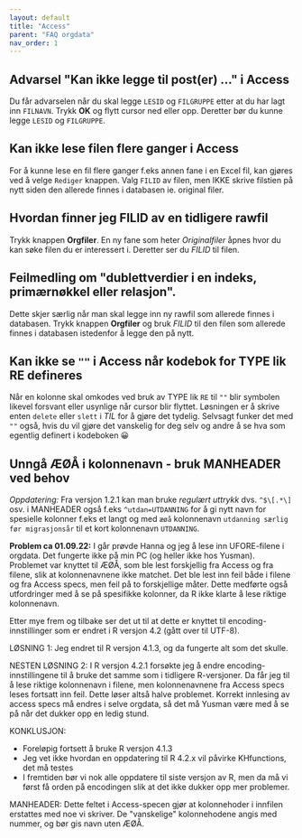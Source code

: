 ```yaml
---
layout: default
title: "Access"
parent: "FAQ orgdata"
nav_order: 1  
---
```


## Advarsel "Kan ikke legge til post(er) ..." i Access

Du får advarselen når du skal legge `LESID` og `FILGRUPPE` etter at du har lagt
inn `FILNAVN`. Trykk **OK** og flytt cursor ned eller opp. Deretter bør du kunne
legge `LESID` og `FILGRUPPE`.

## Kan ikke lese filen flere ganger i Access

For å kunne lese en fil flere ganger f.eks annen fane i en Excel fil, kan gjøres
ved å velge `Rediger` knappen. Valg `FILID` av filen, men IKKE skrive filstien på
nytt siden den allerede finnes i databasen ie. original filer.

## Hvordan finner jeg FILID av en tidligere rawfil

Trykk knappen **Orgfiler**. En ny fane som heter *Originalfiler* åpnes hvor du kan
søke filen du er interessert i. Deretter ser du *FILID* til filen.

## Feilmedling om "dublettverdier i en indeks, primærnøkkel eller relasjon".

Dette skjer særlig når man skal legge inn ny rawfil som allerede finnes i
databasen. Trykk knappen **Orgfiler** og bruk *FILID* til den filen som allerede
finnes i databasen istedenfor å legge den på nytt.

## Kan ikke se `""` i Access når kodebok for TYPE lik RE defineres

Når en kolonne skal omkodes ved bruk av TYPE lik `RE` til `""` blir symbolen
likevel forsvant eller usynlige når cursor blir flyttet. Løsningen er å skrive
enten `delete` eller `slett` i *TIL* for å gjøre det tydelig. Selvsagt funker det
med `""` også, hvis du vil gjøre det vanskelig for deg selv og andre å se hva
som egentlig definert i kodeboken &#128512;

## Unngå ÆØÅ i kolonnenavn - bruk MANHEADER ved behov 

*Oppdatering:* Fra versjon 1.2.1 kan man bruke *regulært uttrykk* dvs.
`^$\[.*\]` osv. i MANHEADER også f.eks `^utdan=UTDANNING` for å gi nytt navn for spesielle kolonner f.eks et langt og med `æøå` kolonnenavn `utdanning særlig før migrasjonsår` til et kort kolonnenavn `UTDANNING`.

**Problem ca 01.09.22:**
I går prøvde Hanna og jeg å lese inn UFORE-filene i orgdata. Det fungerte ikke på min PC (og heller ikke hos Yusman). Problemet var knyttet til ÆØÅ, som ble lest forskjellig fra Access og fra filene, slik at kolonnenavnene ikke matchet.  Det ble lest inn feil både i filene og fra Access specs, men feil på to forskjellige måter. Dette medførte også utfordringer med å se på spesifikke kolonner, da R ikke klarte å lese riktige kolonnenavn. 

Etter mye frem og tilbake ser det ut til at dette er knyttet til encoding-innstillinger som er endret i R versjon 4.2 (gått over til UTF-8). 

LØSNING 1: Jeg endret til R versjon 4.1.3, og da fungerte alt som det skulle. 

NESTEN LØSNING 2: I R versjon 4.2.1 forsøkte jeg å endre encoding-innstillingene til å bruke det samme som i tidligere R-versjoner. Da får jeg til å lese riktige kolonnenavn i filene, men kolonnenavnene fra Access specs leses fortsatt inn feil. Dette løser altså halve problemet. Korrekt innlesing av access specs må endres i selve orgdata, så det må Yusman være med å se på når det dukker opp en ledig stund. 

KONKLUSJON:
-	Foreløpig fortsett å bruke R versjon 4.1.3
-	Jeg vet ikke hvordan en oppdatering til R 4.2.x vil påvirke KHfunctions, det må testes
-	I fremtiden bør vi nok alle oppdatere til siste versjon av R, men da må vi først få orden på encodingen slik at det ikke dukker opp mer problemer. 

MANHEADER:
Dette feltet i Access-specen gjør at kolonnehoder i innfilen erstattes med noe vi skriver. 
De "vanskelige" kolonnehodene angis med nummer, og bør gis navn uten ÆØÅ.


